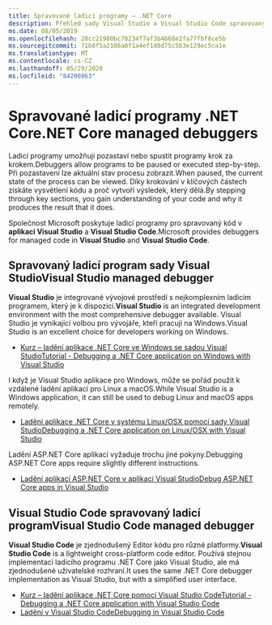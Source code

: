 ```yaml
---
title: Spravované ladicí programy – .NET Core
description: Přehled sady Visual Studio a Visual Studio Code spravovaných ladicích programů.
ms.date: 08/05/2019
ms.openlocfilehash: 28cc21980bc78234f7af3b4668e2fa77fbf8ce5b
ms.sourcegitcommit: 71b8f5a2108a0f1a4ef1d8d75c5b3e129ec5ca1e
ms.translationtype: MT
ms.contentlocale: cs-CZ
ms.lasthandoff: 05/29/2020
ms.locfileid: "84200863"
---
```

# <a name="net-core-managed-debuggers"></a><span data-ttu-id="69a35-103">Spravované ladicí programy .NET Core</span><span class="sxs-lookup"><span data-stu-id="69a35-103">.NET Core managed debuggers</span></span>

<span data-ttu-id="69a35-104">Ladicí programy umožňují pozastaví nebo spustit programy krok za krokem.</span><span class="sxs-lookup"><span data-stu-id="69a35-104">Debuggers allow programs to be paused or executed step-by-step.</span></span> <span data-ttu-id="69a35-105">Při pozastavení lze aktuální stav procesu zobrazit.</span><span class="sxs-lookup"><span data-stu-id="69a35-105">When paused, the current state of the process can be viewed.</span></span> <span data-ttu-id="69a35-106">Díky krokování v klíčových částech získáte vysvětlení kódu a proč vytvoří výsledek, který dělá.</span><span class="sxs-lookup"><span data-stu-id="69a35-106">By stepping through key sections, you gain understanding of your code and why it produces the result that it does.</span></span>

<span data-ttu-id="69a35-107">Společnost Microsoft poskytuje ladicí programy pro spravovaný kód v **aplikaci Visual Studio** a **Visual Studio Code**.</span><span class="sxs-lookup"><span data-stu-id="69a35-107">Microsoft provides debuggers for managed code in **Visual Studio** and **Visual Studio Code**.</span></span>

## <a name="visual-studio-managed-debugger"></a><span data-ttu-id="69a35-108">Spravovaný ladicí program sady Visual Studio</span><span class="sxs-lookup"><span data-stu-id="69a35-108">Visual Studio managed debugger</span></span>

<span data-ttu-id="69a35-109">**Visual Studio** je integrované vývojové prostředí s nejkomplexním ladicím programem, který je k dispozici.</span><span class="sxs-lookup"><span data-stu-id="69a35-109">**Visual Studio** is an integrated development environment with the most comprehensive debugger available.</span></span> <span data-ttu-id="69a35-110">Visual Studio je vynikající volbou pro vývojáře, kteří pracují na Windows.</span><span class="sxs-lookup"><span data-stu-id="69a35-110">Visual Studio is an excellent choice for developers working on Windows.</span></span>

- [<span data-ttu-id="69a35-111">Kurz – ladění aplikace .NET Core ve Windows se sadou Visual Studio</span><span class="sxs-lookup"><span data-stu-id="69a35-111">Tutorial - Debugging a .NET Core application on Windows with Visual Studio</span></span>](../tutorials/debugging-with-visual-studio.md)

<span data-ttu-id="69a35-112">I když je Visual Studio aplikace pro Windows, může se pořád použít k vzdálené ladění aplikací pro Linux a macOS.</span><span class="sxs-lookup"><span data-stu-id="69a35-112">While Visual Studio is a Windows application, it can still be used to debug Linux and macOS apps remotely.</span></span>

- [<span data-ttu-id="69a35-113">Ladění aplikace .NET Core v systému Linux/OSX pomocí sady Visual Studio</span><span class="sxs-lookup"><span data-stu-id="69a35-113">Debugging a .NET Core application on Linux/OSX with Visual Studio</span></span>](https://github.com/Microsoft/MIEngine/wiki/Offroad-Debugging-of-.NET-Core-on-Linux---OSX-from-Visual-Studio)

 <span data-ttu-id="69a35-114">Ladění ASP.NET Core aplikací vyžaduje trochu jiné pokyny.</span><span class="sxs-lookup"><span data-stu-id="69a35-114">Debugging ASP.NET Core apps require slightly different instructions.</span></span>

- [<span data-ttu-id="69a35-115">Ladění aplikací ASP.NET Core v aplikaci Visual Studio</span><span class="sxs-lookup"><span data-stu-id="69a35-115">Debug ASP.NET Core apps in Visual Studio</span></span>](/visualstudio/debugger/how-to-enable-debugging-for-aspnet-applications#debug-aspnet-core-apps)

## <a name="visual-studio-code-managed-debugger"></a><span data-ttu-id="69a35-116">Visual Studio Code spravovaný ladicí program</span><span class="sxs-lookup"><span data-stu-id="69a35-116">Visual Studio Code managed debugger</span></span>

<span data-ttu-id="69a35-117">**Visual Studio Code** je zjednodušený Editor kódu pro různé platformy.</span><span class="sxs-lookup"><span data-stu-id="69a35-117">**Visual Studio Code** is a lightweight cross-platform code editor.</span></span> <span data-ttu-id="69a35-118">Používá stejnou implementaci ladicího programu .NET Core jako Visual Studio, ale má zjednodušené uživatelské rozhraní.</span><span class="sxs-lookup"><span data-stu-id="69a35-118">It uses the same .NET Core debugger implementation as Visual Studio, but with a simplified user interface.</span></span>

- [<span data-ttu-id="69a35-119">Kurz – ladění aplikace .NET Core pomocí Visual Studio Code</span><span class="sxs-lookup"><span data-stu-id="69a35-119">Tutorial - Debugging a .NET Core application with Visual Studio Code</span></span>](../tutorials/debugging-with-visual-studio-code.md)
- [<span data-ttu-id="69a35-120">Ladění v Visual Studio Code</span><span class="sxs-lookup"><span data-stu-id="69a35-120">Debugging in Visual Studio Code</span></span>](https://code.visualstudio.com/docs/editor/debugging)
